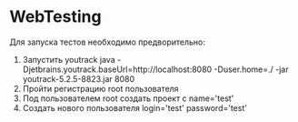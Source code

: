 # WebTesting
Для запуска тестов необходимо предворительно:
1. Запустить youtrack
java -Djetbrains.youtrack.baseUrl=http://localhost:8080 -Duser.home=./ -jar youtrack-5.2.5-8823.jar 8080
2. Пройти регистрацию root пользователя
3. Под пользователем root создать проект c name='test'
4. Создать нового пользователя login='test' password='test'
